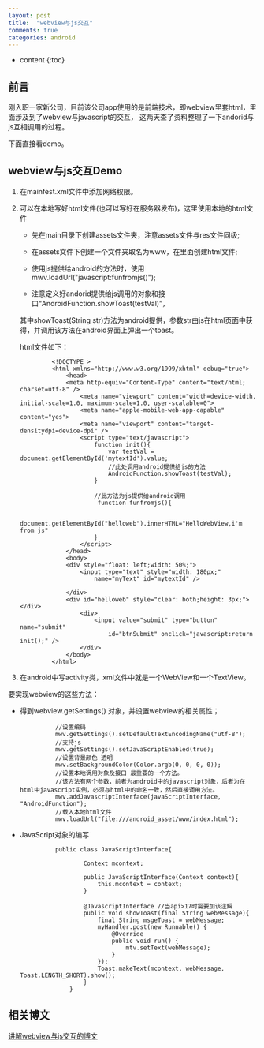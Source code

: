 ```yaml
---
layout: post
title:  "webview与js交互"
comments: true
categories: android
---
```


* content
{:toc}

## 前言

刚入职一家新公司，目前该公司app使用的是前端技术，即webview里套html，里面涉及到了webview与javascript的交互，
这两天查了资料整理了一下andorid与js互相调用的过程。

下面直接看demo。


## webview与js交互Demo

1) 在mainfest.xml文件中添加网络权限。

	<uses-permission android:name="android.permission.INTERNET" />

2) 可以在本地写好html文件(也可以写好在服务器发布)，这里使用本地的html文件

	* 先在main目录下创建assets文件夹，注意assets文件与res文件同级;

	* 在assets文件下创建一个文件夹取名为www，在里面创建html文件;

	* 使用js提供给android的方法时，使用mwv.loadUrl("javascript:funfromjs()");

	* 注意定义好andorid提供给js调用的对象和接口“AndroidFunction.showToast(testVal)”，

	其中showToast(String str)方法为android提供，参数str由js在html页面中获得，并调用该方法在android界面上弹出一个toast。

	html文件如下：

				<!DOCTYPE >
				<html xmlns="http://www.w3.org/1999/xhtml" debug="true">
					<head>
					<meta http-equiv="Content-Type" content="text/html; charset=utf-8" />
						<meta name="viewport" content="width=device-width, initial-scale=1.0, maximum-scale=1.0, user-scalable=0">
						<meta name="apple-mobile-web-app-capable" content="yes">
						<meta name="viewport" content="target-densitydpi=device-dpi" />
						<script type="text/javascript">
							function init(){
								var testVal = document.getElementById('mytextId').value;
								//此处调用android提供给js的方法
								AndroidFunction.showToast(testVal);
							}

							//此方法为js提供给android调用
							 function funfromjs(){

								document.getElementById("helloweb").innerHTML="HelloWebView,i'm from js"
							}
						</script>
					</head>
					<body>
					<div style="float: left;width: 50%;">
						<input type="text" style="width: 180px;"
							name="myText" id="mytextId" />

					</div>
					<div id="helloweb" style="clear: both;height: 3px;"> </div>
						<div>
							<input value="submit" type="button" name="submit"
								id="btnSubmit" onclick="javascript:return init();" />
						</div>
					</body>
				</html>


3) 在android中写activity类，xml文件中就是一个WebView和一个TextView。

要实现webview的这些方法：

* 得到webview.getSettings()	对象，并设置webview的相关属性；

				//设置编码
				mwv.getSettings().setDefaultTextEncodingName("utf-8");
				//支持js
				mwv.getSettings().setJavaScriptEnabled(true);
				//设置背景颜色 透明
				mwv.setBackgroundColor(Color.argb(0, 0, 0, 0));
				//设置本地调用对象及接口 最重要的一个方法。
				//该方法有两个参数，前者为android中的javascript对象，后者为在html中javascript实例，必须与html中的命名一致，然后直接调用方法。
				mwv.addJavascriptInterface(javaScriptInterface, "AndroidFunction");
				//载入本地html文件
				mwv.loadUrl("file:///android_asset/www/index.html");

* JavaScript对象的编写

				public class JavaScriptInterface{

				        Context mcontext;

				        public JavaScriptInterface(Context context){
				            this.mcontext = context;
				        }

				        @JavascriptInterface //当api>17时需要加该注解
				        public void showToast(final String webMessage){
				            final String msgeToast = webMessage;
				            myHandler.post(new Runnable() {
				                @Override
				                public void run() {
				                    mtv.setText(webMessage);
				                }
				            });
				            Toast.makeText(mcontext, webMessage, Toast.LENGTH_SHORT).show();
				        }
				    }



## 相关博文

[讲解webview与js交互的博文](http://blog.csdn.net/beyond0525/article/details/9374301)
